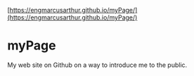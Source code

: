 [https://engmarcusarthur.github.io/myPage/](https://engmarcusarthur.github.io/myPage/)
# myPage
My web site on Github on a way to introduce me to the public.  
